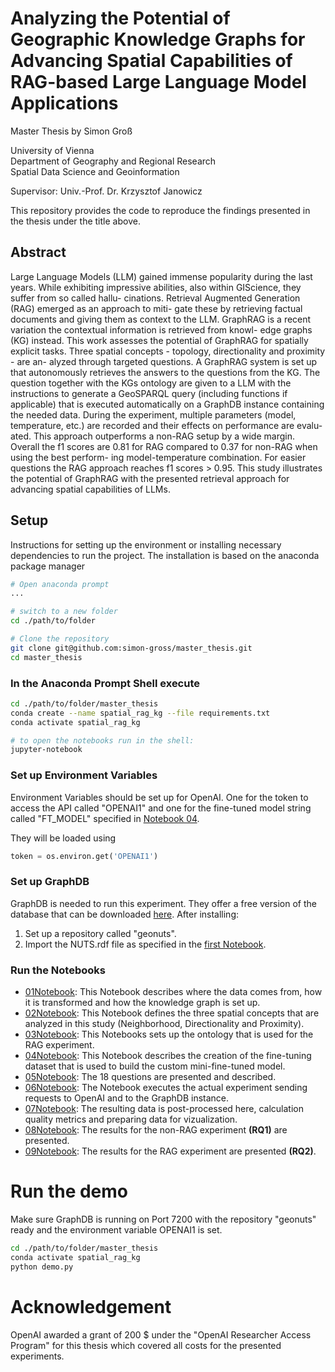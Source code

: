 # Analyzing the Potential of Geographic Knowledge Graphs for Advancing Spatial Capabilities of RAG-based Large Language Model Applications
Master Thesis by Simon Groß

University of Vienna\
Department of Geography and Regional Research\
Spatial Data Science and Geoinformation

Supervisor: Univ.-Prof. Dr. Krzysztof Janowicz


This repository provides the code to reproduce the findings presented in the thesis under the title above.
## Abstract
Large Language Models (LLM) gained immense popularity during the last years. While
exhibiting impressive abilities, also within GIScience, they suffer from so called hallu-
cinations. Retrieval Augmented Generation (RAG) emerged as an approach to miti-
gate these by retrieving factual documents and giving them as context to the LLM.
GraphRAG is a recent variation the contextual information is retrieved from knowl-
edge graphs (KG) instead. This work assesses the potential of GraphRAG for spatially
explicit tasks. Three spatial concepts - topology, directionality and proximity - are an-
alyzed through targeted questions. A GraphRAG system is set up that autonomously
retrieves the answers to the questions from the KG. The question together with the
KGs ontology are given to a LLM with the instructions to generate a GeoSPARQL
query (including functions if applicable) that is executed automatically on a GraphDB
instance containing the needed data. During the experiment, multiple parameters
(model, temperature, etc.) are recorded and their effects on performance are evalu-
ated. This approach outperforms a non-RAG setup by a wide margin. Overall the f1
scores are 0.81 for RAG compared to 0.37 for non-RAG when using the best perform-
ing model-temperature combination. For easier questions the RAG approach reaches
f1 scores > 0.95. This study illustrates the potential of GraphRAG with the presented
retrieval approach for advancing spatial capabilities of LLMs.

## Setup
Instructions for setting up the environment or installing necessary dependencies to run the project. The installation is based on the anaconda package manager

```bash
# Open anaconda prompt
...

# switch to a new folder
cd ./path/to/folder

# Clone the repository
git clone git@github.com:simon-gross/master_thesis.git
cd master_thesis
```

### In the Anaconda Prompt Shell execute
```bash
cd ./path/to/folder/master_thesis
conda create --name spatial_rag_kg --file requirements.txt
conda activate spatial_rag_kg

# to open the notebooks run in the shell:
jupyter-notebook
```



### Set up Environment Variables
Environment Variables should be set up for OpenAI. One for the token to access the API called "OPENAI1" and one for the fine-tuned model string called "FT_MODEL" specified in [Notebook 04](./01_gather_data_and_set_up_geosparql.ipynb).

They will be loaded using 
```python
token = os.environ.get('OPENAI1')
```

### Set up GraphDB
GraphDB is needed to run this experiment. They offer a free version of the database that can be downloaded [here](https://www.ontotext.com/products/graphdb/). After installing:

1. Set up a repository called "geonuts".
2. Import the NUTS.rdf file as specified in the [first Notebook](./01_gather_data_and_set_up_geosparql.ipynb).

### Run the Notebooks
- [01Notebook](./01_gather_data_and_set_up_geosparql.ipynb): This Notebook describes where the data comes from, how it is transformed and how the knowledge graph is set up.
- [02Notebook](./02_define_spatial_tasks.ipynb): This Notebook defines the three spatial concepts that are analyzed in this study (Neighborhood, Directionality and Proximity).
- [03Notebook](./03_ontology.ipynb): This Notebooks sets up the ontology that is used for the RAG experiment.
- [04Notebook](./04_create_fine_tuning_dataset.ipynb): This Notebook describes the creation of the fine-tuning dataset that is used to build the custom mini-fine-tuned model.
- [05Notebook](./05_create_question_catalogue.ipynb): The 18 questions are presented and described.
- [06Notebook](./06_experiment_execution.ipynb): The Notebook executes the actual experiment sending requests to OpenAI and to the GraphDB instance.
- [07Notebook](./07_post_processing.ipynb): The resulting data is post-processed here, calculation quality metrics and preparing data for vizualization.
- [08Notebook](./08_results_non_rag.ipynb): The results for the non-RAG experiment **(RQ1)** are presented.
- [09Notebook](./09_results_RAG.ipynb): The results for the RAG experiment are presented **(RQ2)**.

# Run the demo
Make sure GraphDB is running on Port 7200 with the repository "geonuts" ready and the environment variable OPENAI1 is set.
```bash
cd ./path/to/folder/master_thesis
conda activate spatial_rag_kg
python demo.py
```

# Acknowledgement
OpenAI awarded a grant of 200 $ under the "OpenAI Researcher Access Program" for this thesis which covered all costs for the presented experiments.